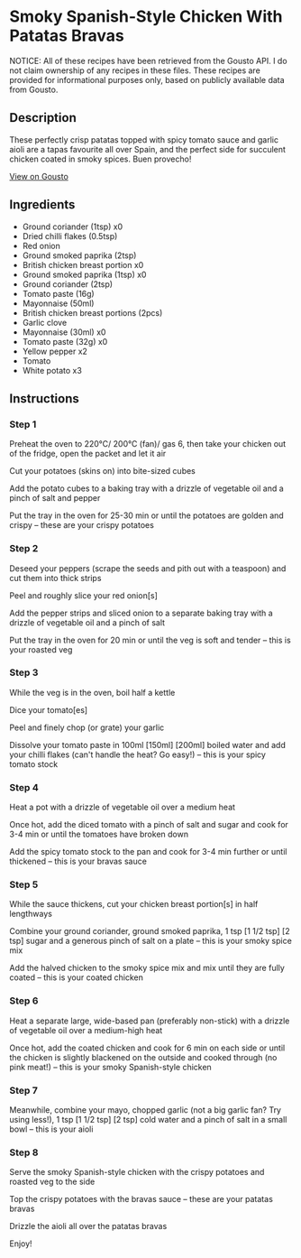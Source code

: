 # Smoky Spanish-Style Chicken With Patatas Bravas

NOTICE: All of these recipes have been retrieved from the Gousto API. I do not claim ownership of any recipes in these files. These recipes are provided for informational purposes only, based on publicly available data from Gousto.

## Description

These perfectly crisp patatas topped with spicy tomato sauce and garlic aioli are a tapas favourite all over Spain, and the perfect side for succulent chicken coated in smoky spices. Buen provecho!

[View on Gousto](https://www.gousto.co.uk/recipes/cookbook/smoky-spanish-style-chicken-with-patatas-bravas)

## Ingredients

- Ground coriander (1tsp) x0
- Dried chilli flakes (0.5tsp)
- Red onion
- Ground smoked paprika (2tsp)
- British chicken breast portion x0
- Ground smoked paprika (1tsp) x0
- Ground coriander (2tsp)
- Tomato paste (16g)
- Mayonnaise (50ml)
- British chicken breast portions (2pcs)
- Garlic clove
- Mayonnaise (30ml) x0
- Tomato paste (32g) x0
- Yellow pepper x2
- Tomato
- White potato x3

## Instructions


### Step 1

Preheat the oven to 220°C/ 200°C (fan)/ gas 6, then take your chicken out of the fridge, open the packet and let it air

Cut your potatoes (skins on) into bite-sized cubes

Add the potato cubes to a baking tray with a drizzle of vegetable oil and a pinch of salt and pepper

Put the tray in the oven for 25-30 min or until the potatoes are golden and crispy – these are your crispy potatoes


### Step 2

Deseed your peppers (scrape the seeds and pith out with a teaspoon) and cut them into thick strips

Peel and roughly slice your red onion[s]

Add the pepper strips and sliced onion to a separate baking tray with a drizzle of vegetable oil and a pinch of salt

Put the tray in the oven for 20 min or until the veg is soft and tender – this is your roasted veg


### Step 3

While the veg is in the oven, boil half a kettle

Dice your tomato[es]

Peel and finely chop (or grate) your garlic

Dissolve your tomato paste in 100ml <span class="text-purple">[150ml]</span> <span class="text-danger">[200ml]</span> boiled water and add your chilli flakes (can't handle the heat? Go easy!) – this is your spicy tomato stock


### Step 4

Heat a pot with a drizzle of vegetable oil over a medium heat

Once hot, add the diced tomato with a pinch of salt and sugar and cook for 3-4 min or until the tomatoes have broken down

Add the spicy tomato stock to the pan and cook for 3-4 min further or until thickened – this is your bravas sauce


### Step 5

While the sauce thickens, cut your chicken breast portion[s] in half lengthways

Combine your ground coriander, ground smoked paprika, 1 tsp <span class="text-purple">[1 1/2 tsp]</span> <span class="text-danger">[2 tsp]</span> sugar and a generous pinch of salt on a plate – this is your smoky spice mix

Add the halved chicken to the smoky spice mix and mix until they are fully coated – this is your coated chicken


### Step 6

Heat a separate large, wide-based pan (preferably non-stick) with a drizzle of vegetable oil over a medium-high heat

Once hot, add the coated chicken and cook for 6 min on each side or until the chicken is slightly blackened on the outside and cooked through (no pink meat!) – this is your smoky Spanish-style chicken


### Step 7

Meanwhile, combine your mayo, chopped garlic (not a big garlic fan? Try using less!), 1 tsp <span class="text-purple">[1 1/2 tsp]</span> <span class="text-danger">[2 tsp]</span> cold water and a pinch of salt in a small bowl – this is your aioli

### Step 8

Serve the smoky Spanish-style chicken with the crispy potatoes and roasted veg to the side

Top the crispy potatoes with the bravas sauce – these are your patatas bravas

Drizzle the aioli all over the patatas bravas

Enjoy!

